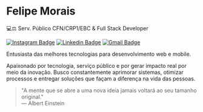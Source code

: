 # Felipe Morais  

💻⚖️ Serv. Público CFN/CRP1/EBC & Full Stack Developer  

[![Instagram Badge](https://img.shields.io/badge/-@moraiscode-3380ff?style=flat-square&labelColor=3380ff&logo=Instagram&logoColor=white&link=https://instagram.com/moraiscode)](https://instagram.com/moraiscode) [![Linkedin Badge](https://img.shields.io/badge/-moraiscode-3380ff?style=flat-square&logo=linkedin&logoColor=white&link=https://www.linkedin.com/in/moraiscode/)](https://www.linkedin.com/in/moraiscode/) [![Gmail Badge](https://img.shields.io/badge/-contato.felipeamorim@gmail.com-3380ff?style=flat-square&logo=Gmail&logoColor=white&link=mailto:contato.felipeamorim@gmail.com)](mailto:contato.felipeamorim@gmail.com)  

Entusiasta das melhores tecnologias para desenvolvimento web e mobile.  

Apaixonado por tecnologia, serviço público e por gerar impacto real por meio da inovação. Busco constantemente aprimorar sistemas, otimizar processos e entregar soluções que façam a diferença na vida das pessoas.

> "A mente que se abre a uma nova ideia jamais voltará ao seu tamanho original."  
> — Albert Einstein
